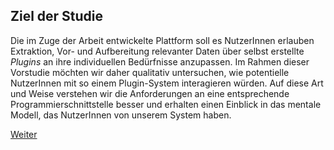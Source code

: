 ## Ziel der Studie 
Die im Zuge der Arbeit entwickelte Plattform soll es NutzerInnen erlauben Extraktion, Vor- und Aufbereitung relevanter Daten über selbst erstellte *Plugins* an ihre individuellen Bedürfnisse anzupassen. Im Rahmen dieser Vorstudie möchten wir daher qualitativ untersuchen, wie potentielle NutzerInnen mit so einem Plugin-System interagieren würden. Auf diese Art und Weise verstehen wir die Anforderungen an eine entsprechende Programmierschnittstelle besser und erhalten einen Einblick in das mentale Modell, das NutzerInnen von unserem System haben. 

[Weiter](https://github.com/FelixRDL/Plugin-Challenge/blob/master/aufgabenstellung.md)
